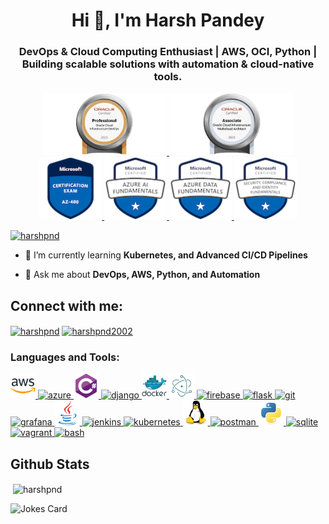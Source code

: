 <h1 align="center">Hi 👋, I'm Harsh Pandey</h1>
<h3 align="center">DevOps & Cloud Computing Enthusiast | AWS, OCI, Python | Building scalable solutions with automation & cloud-native tools.</h3>

<div align="center">
    <a href="https://www.linkedin.com/posts/harshpnd_oci-2023-certified-devops-professional-activity-7111831691463159808-n4sK?utm_source=share&utm_medium=member_desktop">
    <img src="./images/OCIDOP2023OPN.png" alt="OCIDP" width="relative" height="100px">
  </a>
  <a href="https://www.linkedin.com/posts/harshpnd_oci-2023-certified-multicloud-architect-associate-activity-7111840153685377024-ccZ8?utm_source=share&utm_medium=member_desktop">
    <img src="./images/OCI23MCCA.png" alt="OCIMCA" width="relative" height="100px">
  </a>
  <a href="https://www.credly.com/badges/7776a801-b52b-4ca9-9dc5-c8ebbdf53e80">
    <img src="./images/az-400-designing-and-implementing-microsoft-devops-solutions.png" alt="Az400" width="100px" height="100px">
  </a>
  <a href="https://www.credly.com/badges/3197e9a6-687f-4189-b011-bbe1ea1a9977">
    <img src="./images/microsoft-certified-azure-ai-fundamentals.png" alt="AI" width="100px" height="100px">
  </a>
  <a href="https://www.credly.com/badges/5f992739-f303-4d6f-8ed2-f166e6f20046">
    <img src="./images/microsoft-certified-azure-data-fundamentals%20(1).png" alt="Data" width="100px" height="100px">
  </a>
  <a href="https://www.credly.com/badges/b867aa84-e933-4b40-82f1-5cb6dc0d5a55">
    <img src="./images/microsoft-certified-security-compliance-and-identity-fundamentals.png" alt="SC900" width="100px" height="100px">
  </a>
</div>




<p align="left"> <a href="https://github.com/HarshPnd"><img src="https://github-profile-trophy.vercel.app/?username=harshpnd" alt="harshpnd" /></a> </p>

- 🌱 I’m currently learning **Kubernetes, and Advanced CI/CD Pipelines**

- 💬 Ask me about **DevOps, AWS, Python, and Automation**

<h2 align="left">Connect with me:</h3>



<p align="left">
<a href="https://linkedin.com/in/harshpnd" target="blank"><img align="center" src="https://raw.githubusercontent.com/rahuldkjain/github-profile-readme-generator/master/src/images/icons/Social/linked-in-alt.svg" alt="harshpnd" height="30" width="40" /></a>
<a href="https://www.hackerrank.com/harshpnd2002" target="blank"><img align="center" src="https://raw.githubusercontent.com/rahuldkjain/github-profile-readme-generator/master/src/images/icons/Social/hackerrank.svg" alt="harshpnd2002" height="30" width="40" /></a>
</p>

<h3 align="left">Languages and Tools:</h3>
<p align="left"> <a href="https://aws.amazon.com" target="_blank" rel="noreferrer"> <img src="https://raw.githubusercontent.com/devicons/devicon/master/icons/amazonwebservices/amazonwebservices-original-wordmark.svg" alt="aws" width="40" height="40"/> </a> <a href="https://azure.microsoft.com/en-in/" target="_blank" rel="noreferrer"> <img src="https://www.vectorlogo.zone/logos/microsoft_azure/microsoft_azure-icon.svg" alt="azure" width="40" height="40"/> </a> <a href="https://www.w3schools.com/cs/" target="_blank" rel="noreferrer"> <img src="https://raw.githubusercontent.com/devicons/devicon/master/icons/csharp/csharp-original.svg" alt="csharp" width="40" height="40"/> </a> <a href="https://www.djangoproject.com/" target="_blank" rel="noreferrer"> <img src="https://cdn.worldvectorlogo.com/logos/django.svg" alt="django" width="40" height="40"/> </a> <a href="https://www.docker.com/" target="_blank" rel="noreferrer"> <img src="https://raw.githubusercontent.com/devicons/devicon/master/icons/docker/docker-original-wordmark.svg" alt="docker" width="40" height="40"/> </a> <a href="https://www.electronjs.org" target="_blank" rel="noreferrer"> <img src="https://raw.githubusercontent.com/devicons/devicon/master/icons/electron/electron-original.svg" alt="electron" width="40" height="40"/> </a> <a href="https://firebase.google.com/" target="_blank" rel="noreferrer"> <img src="https://www.vectorlogo.zone/logos/firebase/firebase-icon.svg" alt="firebase" width="40" height="40"/> </a> <a href="https://flask.palletsprojects.com/" target="_blank" rel="noreferrer"> <img src="https://www.vectorlogo.zone/logos/pocoo_flask/pocoo_flask-icon.svg" alt="flask" width="40" height="40"/> </a> <a href="https://git-scm.com/" target="_blank" rel="noreferrer"> <img src="https://www.vectorlogo.zone/logos/git-scm/git-scm-icon.svg" alt="git" width="40" height="40"/> </a> <a href="https://grafana.com" target="_blank" rel="noreferrer"> <img src="https://www.vectorlogo.zone/logos/grafana/grafana-icon.svg" alt="grafana" width="40" height="40"/> </a> <a href="https://www.java.com" target="_blank" rel="noreferrer"> <img src="https://raw.githubusercontent.com/devicons/devicon/master/icons/java/java-original.svg" alt="java" width="40" height="40"/> </a> <a href="https://www.jenkins.io" target="_blank" rel="noreferrer"> <img src="https://www.vectorlogo.zone/logos/jenkins/jenkins-icon.svg" alt="jenkins" width="40" height="40"/> </a> <a href="https://kubernetes.io" target="_blank" rel="noreferrer"> <img src="https://www.vectorlogo.zone/logos/kubernetes/kubernetes-icon.svg" alt="kubernetes" width="40" height="40"/> </a> <a href="https://www.linux.org/" target="_blank" rel="noreferrer"> <img src="https://raw.githubusercontent.com/devicons/devicon/master/icons/linux/linux-original.svg" alt="linux" width="40" height="40"/> </a>  <a href="https://postman.com" target="_blank" rel="noreferrer"> <img src="https://www.vectorlogo.zone/logos/getpostman/getpostman-icon.svg" alt="postman" width="40" height="40"/> </a> <a href="https://www.python.org" target="_blank" rel="noreferrer"> <img src="https://raw.githubusercontent.com/devicons/devicon/master/icons/python/python-original.svg" alt="python" width="40" height="40"/> </a> <a href="https://www.sqlite.org/" target="_blank" rel="noreferrer"> <img src="https://www.vectorlogo.zone/logos/sqlite/sqlite-icon.svg" alt="sqlite" width="40" height="40"/> </a> <a href="https://www.vagrantup.com/" target="_blank" rel="noreferrer"> <img src="https://www.vectorlogo.zone/logos/vagrantup/vagrantup-icon.svg" alt="vagrant" width="40" height="40"/> </a>
<a href="https://www.gnu.org/software/bash/" target="_blank" rel="noreferrer"> <img src="https://www.vectorlogo.zone/logos/gnu_bash/gnu_bash-icon.svg" alt="bash" width="40" height="40"/> </a>  </p>


## Github Stats 
<p>&nbsp;<img align="center" src="https://github-readme-stats.vercel.app/api?username=harshpnd&show_icons=true&locale=en&theme=radical&hide=issues,contribs" alt="harshpnd" /></p>






![Jokes Card](https://readme-jokes.vercel.app/api)

